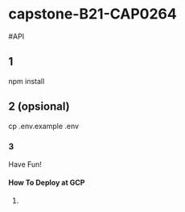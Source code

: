 # capstone-B21-CAP0264


#API

## 1
npm install

## 2 (opsional)
cp .env.example .env

### 3
Have Fun!

#### How To Deploy at GCP
1. 


